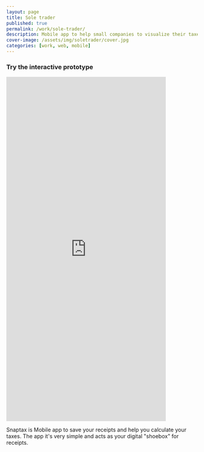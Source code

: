 ```yaml
---
layout: page
title: Sole trader
published: true
permalink: /work/sole-trader/
description: Mobile app to help small companies to visualize their taxes
cover-image: /assets/img/soletrader/cover.jpg
categories: [work, web, mobile]
---
```

<h3 class="centered">Try the interactive prototype</h3>
<div class="centered">
<iframe src="https://popapp.in/w/projects/533a4dbb1bee4d8258feb2b4/embedded" width="420" height="908" frameborder="0" allowTransparency="true"></iframe>
</div>

Snaptax is Mobile app to save your receipts and help you calculate your taxes. The app it's very simple and acts as your digital "shoebox" for receipts. 